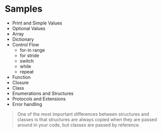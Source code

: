 # Samples

- Print and Simple Values
- Optional Values
- Array
- Dictionary
- Control Flow
  - for-in range
  - for stride
  - switch
  - while
  - repeat
- Function
- Closure
- Class
- Enumerations and Structures
- Protocols and Extensions
- Error handling

> One of the most important differences between structures and classes is that structures are always copied when they are passed around in your code, but classes are passed by reference.
